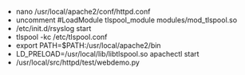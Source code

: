 * nano /usr/local/apache2/conf/httpd.conf
* uncomment #LoadModule tlspool_module modules/mod_tlspool.so
* /etc/init.d/rsyslog start
* tlspool -kc /etc/tlspool.conf
* export PATH=$PATH:/usr/local/apache2/bin
* LD_PRELOAD=/usr/local/lib/libtlspool.so apachectl start
* /usr/local/src/httpd/test/webdemo.py
